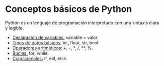# Conceptos básicos de Python
Python es un lenguaje de programación interpretado con una sintaxis clara y legible.
- [Declaración de variables:](variables.py) variable = valor
- [Tipos de datos básicos:](tipos_de_datos.py) int, float, str, bool.
- [Operadores aritméticos:](operadores.py) +, -, *, /, **, %.
- [Bucles:](bucles.py) for, while.
- [Condicionales:](condicionales.py) if, elif, else.